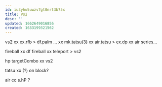 ```yaml
---
id: iu3yhw5uwzv7gt0nrt3b75x
title: Vs2
desc: ''
updated: 1662649016856
created: 1633199321562
---
```

vs2 xx ex.rfb > df.palm
… xx mk.tatsu(3) xx air.tatsu > ex.dp xx air series…

fireball xx df
fireball xx teleport > vs2

hp targetCombo xx vs2

tatsu xx (?) on block?

air cc s.hP ?
